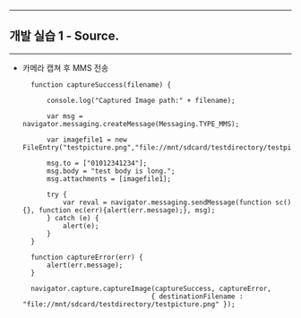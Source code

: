 <!--
{
	"title": "개발 실습 1 - Source. ",
	"group": 2,
	"order": 17
}
-->

-----------------------

## 개발 실습 1 - Source.  ##

-----------------------
- 카메라 캡쳐 후 MMS 전송  
	
		function captureSuccess(filename) {
		
			console.log("Captured Image path:" + filename);
		
			var msg = navigator.messaging.createMessage(Messaging.TYPE_MMS);
		
			var imagefile1 = new FileEntry("testpicture.png","file://mnt/sdcard/testdirectory/testpicture.png");
		
			msg.to = ["01012341234"];
			msg.body = "test body is long.";
			msg.attachments = [imagefile1];

			try {
				var reval = navigator.messaging.sendMessage(function sc(){}, function ec(err){alert(err.message);}, msg);
			} catch (e) {
				alert(e);
			}	
		}

		function captureError(err) {
			alert(err.message);
		}

		navigator.capture.captureImage(captureSuccess, captureError, 
									  { destinationFilename : "file://mnt/sdcard/testdirectory/testpicture.png" });


 









